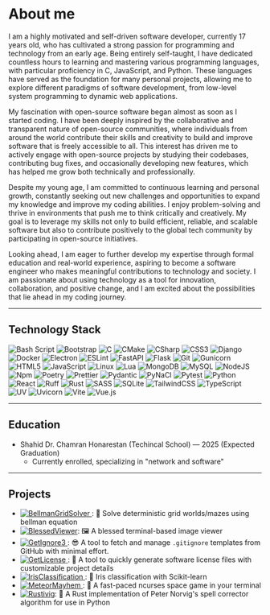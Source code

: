 # About me

I am a highly motivated and self-driven software developer, currently 17 years old, who has cultivated a strong passion for programming and technology from an early age. Being entirely self-taught, I have dedicated countless hours to learning and mastering various programming languages, with particular proficiency in C, JavaScript, and Python. These languages have served as the foundation for many personal projects, allowing me to explore different paradigms of software development, from low-level system programming to dynamic web applications.


My fascination with open-source software began almost as soon as I started coding. I have been deeply inspired by the collaborative and transparent nature of open-source communities, where individuals from around the world contribute their skills and creativity to build and improve software that is freely accessible to all. This interest has driven me to actively engage with open-source projects by studying their codebases, contributing bug fixes, and occasionally developing new features, which has helped me grow both technically and professionally.


Despite my young age, I am committed to continuous learning and personal growth, constantly seeking out new challenges and opportunities to expand my knowledge and improve my coding abilities. I enjoy problem-solving and thrive in environments that push me to think critically and creatively. My goal is to leverage my skills not only to build efficient, reliable, and scalable software but also to contribute positively to the global tech community by participating in open-source initiatives.


Looking ahead, I am eager to further develop my expertise through formal education and real-world experience, aspiring to become a software engineer who makes meaningful contributions to technology and society. I am passionate about using technology as a tool for innovation, collaboration, and positive change, and I am excited about the possibilities that lie ahead in my coding journey.

---

## Technology Stack

![Bash Script](https://img.shields.io/badge/bash_script-black?style=for-the-badge&logo=gnu-bash&logoColor=white)
![Bootstrap](https://img.shields.io/badge/Bootsrap-black?style=for-the-badge&logo=bootstrap&logoColor=white)
![C](https://img.shields.io/badge/c-black?style=for-the-badge&logo=c&logoColor=white)
![CMake](https://img.shields.io/badge/Cmake-black?style=for-the-badge&logo=cmake&logoColor=white)
![CSharp](https://img.shields.io/badge/c%23-black?style=for-the-badge&logo=csharp&logoColor=white)
![CSS3](https://img.shields.io/badge/css3-black?style=for-the-badge&logo=css&logoColor=white)
![Django](https://img.shields.io/badge/django-black?style=for-the-badge&logo=django&logoColor=white)
![Docker](https://img.shields.io/badge/docker-black?style=for-the-badge&logo=docker&logoColor=white)
![Electron](https://img.shields.io/badge/Electron-black?style=for-the-badge&logo=electron&logoColor=white)
![ESLint](https://img.shields.io/badge/ESLint-black?style=for-the-badge&logo=eslint&logoColor=white)
![FastAPI](https://img.shields.io/badge/FastAPI-black?style=for-the-badge&logo=fastapi&logoColor=white)
![Flask](https://img.shields.io/badge/flask-black?style=for-the-badge&logo=flask&logoColor=white)
![Git](https://img.shields.io/badge/git-black?style=for-the-badge&logo=git&logoColor=white)
![Gunicorn](https://img.shields.io/badge/gunicorn-black?style=for-the-badge&logo=gunicorn&logoColor=white)
![HTML5](https://img.shields.io/badge/html5-black?style=for-the-badge&logo=html5&logoColor=white)
![JavaScript](https://img.shields.io/badge/javascript-black?style=for-the-badge&logo=javascript&logoColor=white)
![Linux](https://img.shields.io/badge/Linux-black?style=for-the-badge&logo=linux&logoColor=white)
![Lua](https://img.shields.io/badge/lua-black?style=for-the-badge&logo=lua&logoColor=white)
![MongoDB](https://img.shields.io/badge/MongoDB-black?style=for-the-badge&logo=mongodb&logoColor=white)
![MySQL](https://img.shields.io/badge/mysql-black?style=for-the-badge&logo=mysql&logoColor=white)
![NodeJS](https://img.shields.io/badge/node.js-black?style=for-the-badge&logo=node.js&logoColor=white)
![Npm](https://img.shields.io/badge/Npm-black?style=for-the-badge&logo=npm&logoColor=white)
![Poetry](https://img.shields.io/badge/Poetry-black?style=for-the-badge&logo=poetry&logoColor=white)
![Prettier](https://img.shields.io/badge/Prettier-black?style=for-the-badge&logo=prettier&logoColor=white)
![Pydantic](https://img.shields.io/badge/Pydantic-black?style=for-the-badge&logo=pydantic&logoColor=white)
![PyNaCl](https://img.shields.io/badge/PyNaCl-black?style=for-the-badge&logo=pypi&logoColor=white)
![Pytest](https://img.shields.io/badge/pytest-black?style=for-the-badge&logo=pytest&logoColor=white)
![Python](https://img.shields.io/badge/python-black?style=for-the-badge&logo=python&logoColor=white)
![React](https://img.shields.io/badge/react-black?style=for-the-badge&logo=react&logoColor=white)
![Ruff](https://img.shields.io/badge/Ruff-black?style=for-the-badge&logo=ruff&logoColor=white)
![Rust](https://img.shields.io/badge/Rust-black?style=for-the-badge&logo=rust&logoColor=white)
![SASS](https://img.shields.io/badge/SASS-black?style=for-the-badge&logo=SASS&logoColor=white)
![SQLite](https://img.shields.io/badge/sqlite-black?style=for-the-badge&logo=sqlite&logoColor=white)
![TailwindCSS](https://img.shields.io/badge/tailwindcss-black?style=for-the-badge&logo=tailwind-css&logoColor=white)
![TypeScript](https://img.shields.io/badge/typescript-black?style=for-the-badge&logo=typescript&logoColor=white)
![UV](https://img.shields.io/badge/UV-black?style=for-the-badge&logo=uv&logoColor=white)
![Uvicorn](https://img.shields.io/badge/Uvicorn-black?style=for-the-badge&logo=pypi&logoColor=white)
![Vite](https://img.shields.io/badge/vite-black?style=for-the-badge&logo=vite&logoColor=white)
![Vue.js](https://img.shields.io/badge/Vue.js-black?style=for-the-badge&logo=vue.js&logoColor=white)

---

## Education

* Shahid Dr. Chamran Honarestan (Techincal School) — 2025 (Expected Graduation)
  * Currently enrolled, specializing in "network and software"

---

## Projects

- [![BellmanGridSolver](https://img.shields.io/badge/Bellman%20Grid%20Solver-black?style=for-the-badge&logo=poetry&logoColor=white)
](https://github.com/ashkanfeyzollahi/bellman-grid-solver): 🤖 Solve deterministic grid worlds/mazes using bellman equation
- [![BlessedViewer](https://img.shields.io/badge/Blessed%20Viewer-black?style=for-the-badge&logo=pypi&logoColor=white)](https://github.com/ashkanfeyzollahi/blessedviewer): 🖼️ A blessed terminal-based image viewer
- [![GetIgnore3](https://img.shields.io/badge/GetIgnore3-black?style=for-the-badge&logo=pypi&logoColor=white)
](https://github.com/ashkanfeyzollahi/getignore3): 😎 A tool to fetch and manage `.gitignore` templates from GitHub with minimal effort.
- [![GetLicense](https://img.shields.io/badge/GetLicense-black?style=for-the-badge&logo=pypi&logoColor=white)
](https://github.com/ashkanfeyzollahi/getlicense): 📖 A tool to quickly generate software license files with customizable project details
- [![IrisClassification](https://img.shields.io/badge/Iris%20Classification-black?style=for-the-badge&logo=poetry&logoColor=white)
](https://github.com/ashkanfeyzollahi/iris-classification): 🤖 Iris classification with Scikit-learn
- [![MeteorMayhem](https://img.shields.io/badge/MeteorMayhem-black?style=for-the-badge&logo=c&logoColor=white)
](https://github.com/ashkanfeyzollahi/meteormayhem): 🚀 A fast-paced ncurses space game in your terminal
- [![Rustivig](https://img.shields.io/badge/Rustivig-black?style=for-the-badge&logo=rust&logoColor=white)](https://github.com/ashkanfeyzollahi/rustivig): 🧙 A Rust implementation of Peter Norvig's spell corrector algorithm for use in Python
